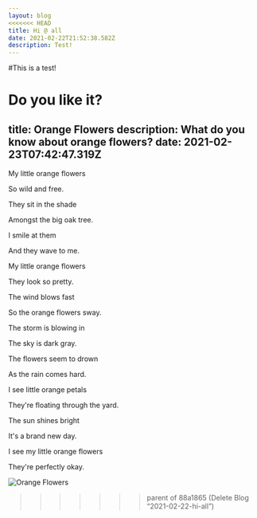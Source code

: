 ```yaml
---
layout: blog
<<<<<<< HEAD
title: Hi @ all
date: 2021-02-22T21:52:38.582Z
description: Test!
---
```

#This is a test!

Do you like it?
=======
title: Orange Flowers
description: What do you know about orange flowers?
date: 2021-02-23T07:42:47.319Z
---
My little orange flowers

So wild and free.

They sit in the shade

Amongst the big oak tree.

I smile at them

And they wave to me.

My little orange flowers

They look so pretty.

The wind blows fast

So the orange flowers sway.

The storm is blowing in

The sky is dark gray.

The flowers seem to drown

As the rain comes hard.

I see little orange petals

They're floating through the yard.

The sun shines bright

It's a brand new day.

I see my little orange flowers

They're perfectly okay.

![Orange Flowers](/images/uploads/orange-flowers.jpg "Orange Flowers in the Shade")
>>>>>>> parent of 88a1865 (Delete Blog “2021-02-22-hi-all”)
